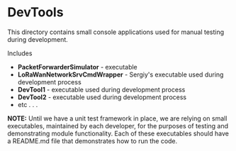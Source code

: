 # DevTools #

This directory contains small console applications used for manual testing during development.

Includes
* **PacketForwarderSimulator** - executable
* **LoRaWanNetworkSrvCmdWrapper** - Sergiy's executable used during development process
* **DevTool1** - executable used during development process
* **DevTool2** - executable used during development process
* etc . . .

**NOTE:** Until we have a unit test framework in place, we are relying on small executables, maintained by each developer, for the purposes of testing and demonstrating module functionality. Each of these executables should have a README.md file that demonstrates how to run the code.
